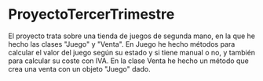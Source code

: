 # ProyectoTercerTrimestre

El proyecto trata sobre una tienda de juegos de segunda mano, en la que he hecho las
clases "Juego" y "Venta". En Juego he hecho métodos para calcular el valor del juego
según su estado y si tiene manual o no, y también para calcular su coste con IVA.
En la clase Venta he hecho un método que crea una venta con un objeto "Juego" dado.
